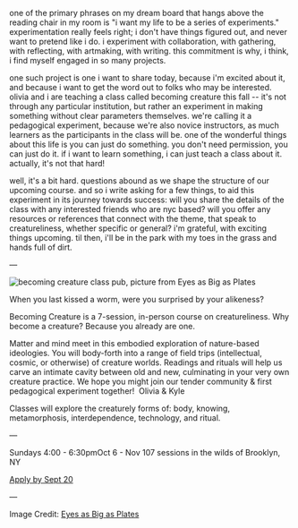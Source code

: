 one of the primary phrases on my dream board that hangs above the reading chair in my room is "i want my life to be a series of experiments."  experimentation really feels right; i don't have things figured out, and never want to pretend like i do. i experiment with collaboration, with gathering, with reflecting, with artmaking, with writing. this commitment is why, i think, i find myself engaged in so many projects.

one such project is one i want to share today, because i'm excited about it, and because i want to get the word out to folks who may be interested. olivia and i are teaching a class called becoming creature this fall -- it's not through any particular institution, but rather an experiment in making something without clear parameters themselves. we're calling it a pedagogical experiment, because we're also novice instructors, as much learners as the participants in the class will be. one of the wonderful things about this life is you can just do something. you don't need permission, you can just do it. if i want to learn something, i can just teach a class about it. actually, it's not that hard!

well, it's a bit hard. questions abound as we shape the structure of our upcoming course. and so i write asking for a few things, to aid this experiment in its journey towards success: will you share the details of the class with any interested friends who are nyc based? will you offer any resources or references that connect with the theme, that speak to creatureliness, whether specific or general? i'm grateful, with exciting things upcoming. til then, i'll be in the park with my toes in the grass and hands full of dirt.

—

![becoming creature class pub, picture from Eyes as Big as Plates](https://d2w9rnfcy7mm78.cloudfront.net/30411563/original_0e5411e26c0bef29fd84d4d24b77e024.png?1725366631?bc=0)

When you last kissed a worm, were you surprised by your alikeness?

Becoming Creature is a 7-session, in-person course on creatureliness. Why become a creature? Because you already are one.

Matter and mind meet in this embodied exploration of nature-based ideologies. You will body-forth into a range of field trips (intellectual, cosmic, or otherwise) of creature worlds. Readings and rituals will help us carve an intimate cavity between old and new, culminating in your very own creature practice. We hope you might join our tender community & first pedagogical experiment together!  Olivia & Kyle

Classes will explore the creaturely forms of: body, knowing, metamorphosis, interdependence, technology, and ritual.

—

Sundays 4:00 - 6:30pmOct 6 - Nov 107 sessions in the wilds of Brooklyn, NY

[Apply by Sept 20](tinyurl.com/becomingcreature)

—

Image Credit: [Eyes as Big as Plates](https://eyesasbigasplates.com/)